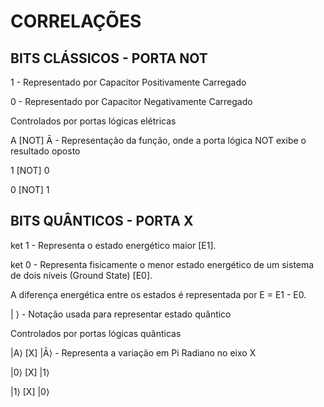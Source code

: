 # CORRELAÇÕES

## BITS CLÁSSICOS - PORTA NOT

1 - Representado por Capacitor Positivamente Carregado

0 - Representado por Capacitor Negativamente Carregado

Controlados por portas lógicas elétricas

A [NOT] Ā - Representação da função, onde a porta lógica NOT exibe o resultado oposto

1 [NOT] 0

0 [NOT] 1

## BITS QUÂNTICOS - PORTA X

ket 1 - Representa o estado energético maior [E1].

ket 0 - Representa fisicamente o menor estado energético de um sistema de dois níveis (Ground State) [E0].

A diferença energética entre os estados é representada por E = E1 - E0.

| ⟩ - Notação usada para representar estado quântico

Controlados por portas lógicas quânticas

|A⟩ [X] |Ā⟩ - Representa a variação em Pi Radiano no eixo X

|0⟩ [X] |1⟩

|1⟩ [X] |0⟩

